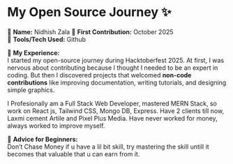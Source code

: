 # My Open Source Journey ✨

👤 **Name:** Nidhish Zala
📅 **First Contribution:** October 2025  
🔧 **Tools/Tech Used:** Github  

🌟 **My Experience:**  
I started my open-source journey during Hacktoberfest 2025. At first, I was nervous about contributing because I thought I needed to be an expert in coding. But then I discovered projects that welcomed **non-code contributions** like improving documentation, writing tutorials, and designing simple graphics.  

I Profesionally am a Full Stack Web Developer, mastered MERN Stack, so work on React js, Tailwind CSS, Mongo DB, Express.
Have 2 clients till now, Laxmi cement Artile and Pixel Plus Media. 
Have never worked for money, always worked to improve myself.

📌 **Advice for Beginners:**  
Don’t Chase Money if u have a lil bit skill, try mastering the skill untill it becomes that valuable that u can earn from it.
